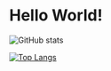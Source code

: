 # Hello World!

![GitHub stats](https://github-readme-stats.vercel.app/api?username=sametcn99&show_icons=true&theme=dark)

[![Top Langs](https://github-readme-stats.vercel.app/api/top-langs/?username=sametcn99&layout=pie&theme=dark)](https://github.com/anuraghazra/github-readme-stats)